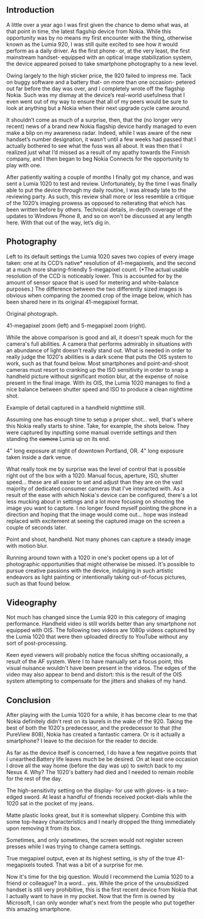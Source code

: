 ## Introduction

A little over a year ago I was first given the chance to demo what was, at that point in time, the latest flagship device from Nokia. While this opportunity was by no means my first encounter with the thing, otherwise known as the Lumia 920, I was still quite excited to see how it would perform as a daily driver. As the first phone- or, at the very least, the first mainstream handset- equipped with an optical image stabilization system, the device appeared poised to take smartphone photography to a new level.

Owing largely to the high sticker price, the 920 failed to impress me. Tack on buggy software and a battery that- on more than one occasion- petered out far before the day was over, and I completely wrote off the flagship Nokia. Such was my dismay at the device’s real-world usefulness that I even went out of my way to ensure that all of my peers would be sure to look at anything but a Nokia when their next upgrade cycle came around.

It shouldn’t come as much of a surprise, then, that the (no longer very recent) news of a brand new Nokia flagship device hardly managed to even make a blip on my awareness radar. Indeed, while I was aware of the new handset’s number designation, it wasn’t until a few weeks had passed that I actually bothered to see what the fuss was all about. It was then that I realized just what I’d missed as a result of my apathy towards the Finnish company, and I then began to beg Nokia Connects for the opportunity to play with one.

After patiently waiting a couple of months I finally got my chance, and was sent a Lumia 1020 to test and review. Unfortunately, by the time I was finally able to put the device through my daily routine, I was already late to the reviewing party. As such, this review shall more or less resemble a critique of the 1020’s imaging prowess as opposed to reiterating that which has been written before by others. Technical details, in-depth coverage of the updates to Windows Phone 8, and so on won’t be discussed at any length here. With that out of the way, let’s dig in.

## Photography

Left to its default settings the Lumia 1020 saves two copies of every image taken: one at its CCD’s native* resolution of 41-megapixels, and the second at a much more sharing-friendly 5-megapixel count. (*The actual usable resolution of the CCD is noticeably lower. This is accounted for by the amount of sensor space that is used for metering and white-balance purposes.) The difference between the two differently sized images is obvious when comparing the zoomed crop of the image below, which has been shared here in its original 41-megapixel format.

Original photograph.

41-megapixel zoom (left) and 5-megapixel zoom (right).

While the above comparison is good and all, it doesn't speak much for the camera's full abilities. A camera that performs admirably in situations with an abundance of light doesn't really stand out. What is needed in order to really judge the 1020's abilities is a dark scene that puts the OIS system to work, such as that found below. Most smartphones and point-and-shoot cameras must resort to cranking up the ISO sensitivity in order to snap a handheld picture without significant motion blur, at the expense of noise present in the final image. With its OIS, the Lumia 1020 manages to find a nice balance between shutter speed and ISO to produce a clean nighttime shot.

Example of detail captured in a handheld nighttime still.

Assuming one has enough time to setup a proper shot... well, that's where this Nokia really starts to shine. Take, for example, the shots below. They were captured by inputting some manual override settings and then standing the ~~camera~~ Lumia up on its end.

4" long exposure at night of downtown Portland, OR. 4" long exposure taken inside a dark venue.

What really took me by surprise was the level of control that is possible right out of the box with a 1020. Manual focus, aperture, ISO, shutter speed... these are all easier to set and adjust than they are on the vast majority of dedicated consumer cameras that I've interacted with. As a result of the ease with which Nokia's device can be configured, there's a lot less mucking about in settings and a lot more focusing on shooting the image you want to capture. I no longer found myself pointing the phone in a direction and hoping that the image would come out... hope was instead replaced with excitement at seeing the captured image on the screen a couple of seconds later.

Point and shoot, handheld. Not many phones can capture a steady image with motion blur.

Running around town with a 1020 in one's pocket opens up a lot of photographic opportunities that might otherwise be missed. It's possible to pursue creative passions with the device, indulging in such artistic endeavors as light painting or intentionally taking out-of-focus pictures, such as that found below.

## Videography

Not much has changed since the Lumia 920 in this category of imaging performance. Handheld video is still worlds better than any smartphone not equipped with OIS. The following two videos are 1080p videos captured by the Lumia 1020 that were then uploaded directly to YouTube without any sort of post-processing.

Keen eyed viewers will probably notice the focus shifting occasionally, a result of the AF system. Were I to have manually set a focus point, this visual nuisance wouldn't have been present in the videos. The edges of the video may also appear to bend and distort: this is the result of the OIS system attempting to compensate for the jitters and shakes of my hand.

## Conclusion

After playing with the Lumia 1020 for a while, it has become clear to me that Nokia definitely didn't rest on its laurels in the wake of the 920. Taking the best of both the 1020's predecessor, and the predecessor to that (the PureView 808), Nokia has created a fantastic camera. Or is it actually a smartphone? I leave to the decision for the reader to decide.

As far as the device itself is concerned, I do have a few negative points that I unearthed:Battery life leaves much be be desired. On at least one occasion I drove all the way home (before the day was up) to switch back to my Nexus 4. Why? The 1020's battery had died and I needed to remain mobile for the rest of the day.

The high-sensitivity setting on the display- for use with gloves- is a two-edged sword. At least a handful of friends received pocket-dials while the 1020 sat in the pocket of my jeans.

Matte plastic looks great, but it is somewhat slippery. Combine this with some top-heavy characteristics and I nearly dropped the thing immediately upon removing it from its box.

Sometimes, and only sometimes, the screen would not register screen presses while I was trying to change camera settings.

True megapixel output, even at its highest setting, is shy of the true 41-megapixels touted. That was a bit of a surprise for me.

Now it's time for the big question. Would I recommend the Lumia 1020 to a friend or colleague? In a word... yes. While the price of the unsubsidized handset is still very prohibitive, this is the first recent device from Nokia that I actually want to have in my pocket. Now that the firm is owned by Microsoft, I can only wonder what's next from the people who put together this amazing smartphone.